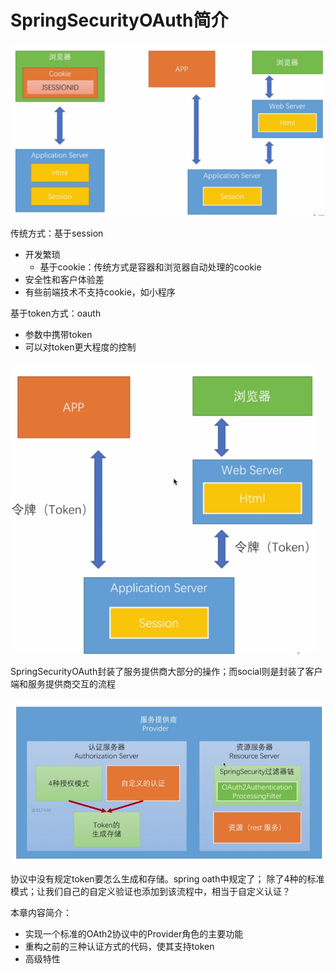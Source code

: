# SpringSecurityOAuth简介
![](/assets/image/imooc/spring_secunity/snipaste_20180807_100541.png)

传统方式：基于session
* 开发繁琐
  - 基于cookie：传统方式是容器和浏览器自动处理的cookie
* 安全性和客户体验差
* 有些前端技术不支持cookie，如小程序

基于token方式：oauth
* 参数中携带token
* 可以对token更大程度的控制

![](/assets/image/imooc/spring_secunity/snipaste_20180807_101309.png)




SpringSecurityOAuth封装了服务提供商大部分的操作；而social则是封装了客户端和服务提供商交互的流程

![](/assets/image/imooc/spring_secunity/snipaste_20180807_101535.png)

协议中没有规定token要怎么生成和存储。spring oath中规定了；
除了4种的标准模式；让我们自己的自定义验证也添加到该流程中，相当于自定义认证？

本章内容简介：

* 实现一个标准的OAth2协议中的Provider角色的主要功能
* 重构之前的三种认证方式的代码，使其支持token
* 高级特性
